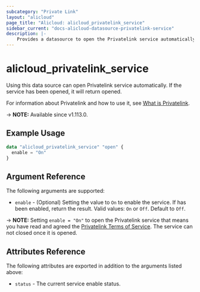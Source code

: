 ```yaml
---
subcategory: "Private Link"
layout: "alicloud"
page_title: "Alicloud: alicloud_privatelink_service"
sidebar_current: "docs-alicloud-datasource-privatelink-service"
description: |-
    Provides a datasource to open the Privatelink service automatically.
---
```


# alicloud_privatelink_service

Using this data source can open Privatelink service automatically. If the service has been opened, it will return opened.

For information about Privatelink and how to use it, see [What is Privatelink](https://www.alibabacloud.com/help/en/product/120462.htm).

-> **NOTE:** Available since v1.113.0.

## Example Usage

```terraform
data "alicloud_privatelink_service" "open" {
  enable = "On"
}
```

## Argument Reference

The following arguments are supported:

* `enable` - (Optional) Setting the value to `On` to enable the service. If has been enabled, return the result. Valid values: `On` or `Off`. Default to `Off`.

-> **NOTE:** Setting `enable = "On"` to open the Privatelink service that means you have read and agreed the [Privatelink Terms of Service](https://help.aliyun.com/document_detail/197619.html). The service can not closed once it is opened.

## Attributes Reference

The following attributes are exported in addition to the arguments listed above:

* `status` - The current service enable status. 
